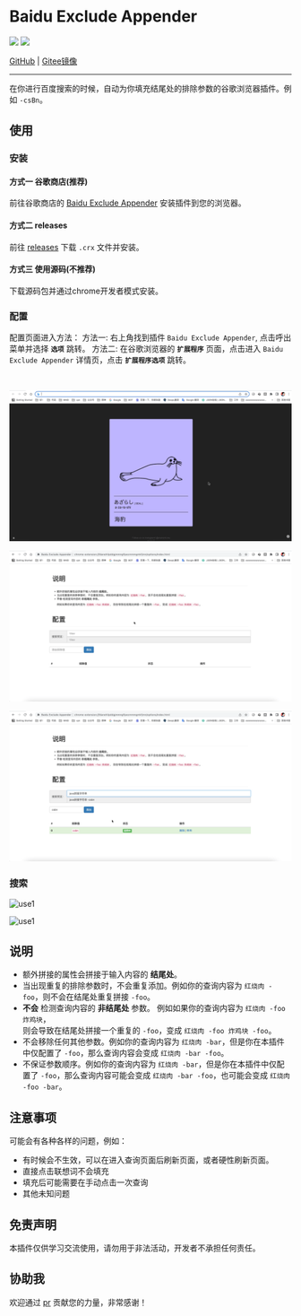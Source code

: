 # Baidu Exclude Appender
[![](https://img.shields.io/chrome-web-store/v/fdanehilpddgjmmngflpecmmmgmkfjmn)](https://chrome.google.com/webstore/detail/baidu-exclude-appender/fdanehilpddgjmmngflpecmmmgmkfjmn)
[![](https://img.shields.io/chrome-web-store/price/fdanehilpddgjmmngflpecmmmgmkfjmn)](https://chrome.google.com/webstore/detail/baidu-exclude-appender/fdanehilpddgjmmngflpecmmmgmkfjmn)

[GitHub](https://github.com/ForteScarlet/baidu-exclude-appender) | [Gitee镜像](https://gitee.com/ForteScarlet/baidu-exclude-appender)

<hr />

在你进行百度搜索的时候，自动为你填充结尾处的排除参数的谷歌浏览器插件。例如 `-csBn`。

## 使用
### 安装
#### 方式一 谷歌商店(推荐)
前往谷歌商店的 [Baidu Exclude Appender](https://chrome.google.com/webstore/detail/baidu-exclude-appender/fdanehilpddgjmmngflpecmmmgmkfjmn/related?hl=zh-CN)
安装插件到您的浏览器。

#### 方式二 releases
前往 [releases](https://github.com/ForteScarlet/baidu-exclude-appender/releases) 下载 `.crx` 文件并安装。


#### 方式三 使用源码(不推荐)
下载源码包并通过chrome开发者模式安装。


### 配置

配置页面进入方法：
方法一: 右上角找到插件 `Baidu Exclude Appender`, 点击呼出菜单并选择 **`选项`** 跳转。
方法二: 在谷歌浏览器的 **`扩展程序`** 页面，点击进入 `Baidu Exclude Appender` 详情页，点击 **`扩展程序选项`** 跳转。

<br />

![option1](.github/readme/option_1.gif)


![option1](.github/readme/option_2.gif)


![option1](.github/readme/option_3.gif)

### 搜索
![use1](.github/readme/use_1.gif)


![use1](.github/readme/use_2.gif)

## 说明
- 额外拼接的属性会拼接于输入内容的 **结尾处**。
- 当出现重复的排除参数时，不会重复添加。例如你的查询内容为 `红烧肉 -foo`，则不会在结尾处重复拼接 `-foo`。 
- **不会** 检测查询内容的 **非结尾处** 参数。
  例如如果你的查询内容为 `红烧肉 -foo 炸鸡块`，<br/>
  则会导致在结尾处拼接一个重复的 `-foo`，变成 `红烧肉 -foo 炸鸡块 -foo`。
- 不会移除任何其他参数。例如你的查询内容为 `红烧肉 -bar`，但是你在本插件中仅配置了 `-foo`，那么查询内容会变成 `红烧肉 -bar -foo`。
- 不保证参数顺序。例如你的查询内容为 `红烧肉 -bar`，但是你在本插件中仅配置了 `-foo`，那么查询内容可能会变成 `红烧肉 -bar -foo`，也可能会变成 `红烧肉 -foo -bar`。

## 注意事项
可能会有各种各样的问题，例如：
- 有时候会不生效，可以在进入查询页面后刷新页面，或者硬性刷新页面。
- 直接点击联想词不会填充
- 填充后可能需要在手动点击一次查询
- 其他未知问题


## 免责声明
本插件仅供学习交流使用，请勿用于非法活动，开发者不承担任何责任。


## 协助我
欢迎通过 [pr](https://github.com/ForteScarlet/baidu-exclude-appender/pulls) 贡献您的力量，非常感谢！